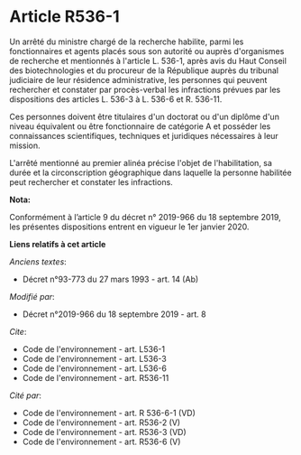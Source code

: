 # Article R536-1

Un arrêté du ministre chargé de la recherche habilite, parmi les fonctionnaires et agents placés sous son autorité ou auprès
d'organismes de recherche et mentionnés à l'article L. 536-1, après avis du Haut Conseil des biotechnologies et du procureur
de la République auprès du   tribunal judiciaire de leur résidence administrative, les personnes qui peuvent rechercher et
constater par procès-verbal les infractions prévues par les dispositions des articles L. 536-3 à L. 536-6 et R. 536-11. 

Ces personnes doivent être titulaires d'un doctorat ou d'un diplôme d'un niveau équivalent ou être fonctionnaire de catégorie
A et posséder les connaissances scientifiques, techniques et juridiques nécessaires à leur mission. 

L'arrêté mentionné au premier alinéa précise l'objet de l'habilitation, sa durée et la circonscription géographique dans
laquelle la personne habilitée peut rechercher et constater les infractions.

**Nota:**

Conformément à l’article 9 du décret n° 2019-966 du 18 septembre 2019, les présentes dispositions entrent en vigueur le 1er
janvier 2020.

**Liens relatifs à cet article**

_Anciens textes_:

  - Décret n°93-773 du 27 mars 1993 - art. 14 (Ab)

_Modifié par_:

  - Décret n°2019-966 du 18 septembre 2019 - art. 8

_Cite_:

  - Code de l'environnement - art. L536-1
  - Code de l'environnement - art. L536-3
  - Code de l'environnement - art. L536-6
  - Code de l'environnement - art. R536-11

_Cité par_:

  - Code de l'environnement - art. R 536-6-1 (VD)
  - Code de l'environnement - art. R536-2 (V)
  - Code de l'environnement - art. R536-3 (VD)
  - Code de l'environnement - art. R536-6 (V)

